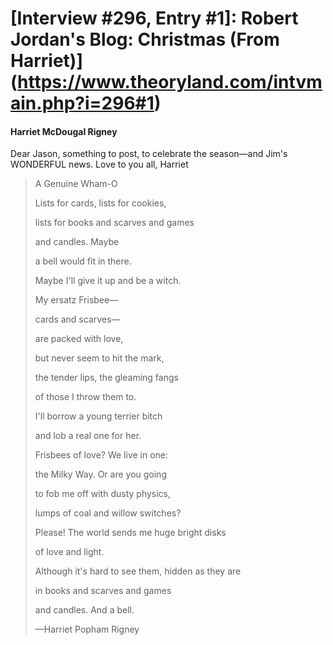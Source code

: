 # [Interview #296, Entry #1]: Robert Jordan's Blog: Christmas (From Harriet)](https://www.theoryland.com/intvmain.php?i=296#1)

#### Harriet McDougal Rigney

Dear Jason, something to post, to celebrate the season—and Jim's WONDERFUL news. Love to you all, Harriet

> A Genuine Wham-O
>
> Lists for cards, lists for cookies,
>   
> lists for books and scarves and games
>   
> and candles. Maybe
>   
> a bell would fit in there.
>   
> Maybe I'll give it up and be a witch.
>
> My ersatz Frisbee—
>   
> cards and scarves—
>   
> are packed with love,
>   
> but never seem to hit the mark,
>   
> the tender lips, the gleaming fangs
>   
> of those I throw them to.
>   
> I'll borrow a young terrier bitch
>   
> and lob a real one for her.
>
> Frisbees of love? We live in one:
>   
> the Milky Way. Or are you going
>   
> to fob me off with dusty physics,
>   
> lumps of coal and willow switches?
>   
> Please! The world sends me huge bright disks
>   
> of love and light.
>   
> Although it's hard to see them, hidden as they are
>   
> in books and scarves and games
>   
> and candles. And a bell.
>
> —Harriet Popham Rigney

